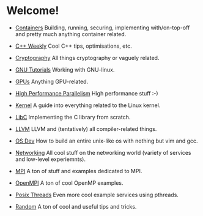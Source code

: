 # Welcome!

* [Containers](containers/) Building, running, securing, implementing
  with/on-top-off and pretty much anything container related.

* [C++ Weekly](cpp-weekly/) Cool C++ tips, optimisations, etc.

* [Cryptography](crypto/) All things cryptography or vaguely related.

* [GNU Tutorials](GNU/) Working with GNU-linux.

* [GPUs](gpu/) Anything GPU-related.

* [High Performance Parallelism](HPP/) High performance stuff :-)

* [Kernel](kernel/) A guide into everything related to the Linux kernel.

* [LibC](libc/) Implementing the C library from scratch.

* [LLVM](llvm/) LLVM and (tentatively) all compiler-related things.

* [OS Dev](osdev/) How to build an entire unix-like os with nothing but vim and
  gcc.

* [Networking](networking/) All cool stuff on the networking world (variety of
  services and low-level experiemnts).

* [MPI](mpi_stuff/) A ton of stuff and examples dedicated to MPI.

* [OpenMPI](smp_stuff/) A ton of cool OpenMP examples.

* [Posix Threads](posix-threads/) Even more cool example services using
  pthreads.

* [Random](RANDOM/) A ton of cool and useful tips and tricks.
